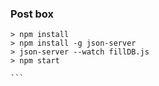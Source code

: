 ### Post box ###

````
> npm install
> npm install -g json-server
> json-server --watch fillDB.js
> npm start

```
